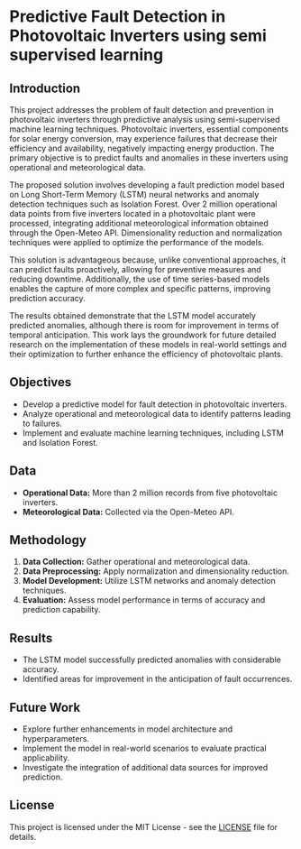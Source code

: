 # Predictive Fault Detection in Photovoltaic Inverters using semi supervised learning

## Introduction

This project addresses the problem of fault detection and prevention in photovoltaic inverters through predictive analysis using semi-supervised machine learning techniques. Photovoltaic inverters, essential components for solar energy conversion, may experience failures that decrease their efficiency and availability, negatively impacting energy production. The primary objective is to predict faults and anomalies in these inverters using operational and meteorological data.

The proposed solution involves developing a fault prediction model based on Long Short-Term Memory (LSTM) neural networks and anomaly detection techniques such as Isolation Forest. Over 2 million operational data points from five inverters located in a photovoltaic plant were processed, integrating additional meteorological information obtained through the Open-Meteo API. Dimensionality reduction and normalization techniques were applied to optimize the performance of the models.

This solution is advantageous because, unlike conventional approaches, it can predict faults proactively, allowing for preventive measures and reducing downtime. Additionally, the use of time series-based models enables the capture of more complex and specific patterns, improving prediction accuracy.

The results obtained demonstrate that the LSTM model accurately predicted anomalies, although there is room for improvement in terms of temporal anticipation. This work lays the groundwork for future detailed research on the implementation of these models in real-world settings and their optimization to further enhance the efficiency of photovoltaic plants.

## Objectives

- Develop a predictive model for fault detection in photovoltaic inverters.
- Analyze operational and meteorological data to identify patterns leading to failures.
- Implement and evaluate machine learning techniques, including LSTM and Isolation Forest.

## Data

- **Operational Data:** More than 2 million records from five photovoltaic inverters.
- **Meteorological Data:** Collected via the Open-Meteo API.

## Methodology

1. **Data Collection:** Gather operational and meteorological data.
2. **Data Preprocessing:** Apply normalization and dimensionality reduction.
3. **Model Development:** Utilize LSTM networks and anomaly detection techniques.
4. **Evaluation:** Assess model performance in terms of accuracy and prediction capability.

## Results

- The LSTM model successfully predicted anomalies with considerable accuracy.
- Identified areas for improvement in the anticipation of fault occurrences.

## Future Work

- Explore further enhancements in model architecture and hyperparameters.
- Implement the model in real-world scenarios to evaluate practical applicability.
- Investigate the integration of additional data sources for improved prediction.

## License

This project is licensed under the MIT License - see the [LICENSE](LICENSE) file for details.
